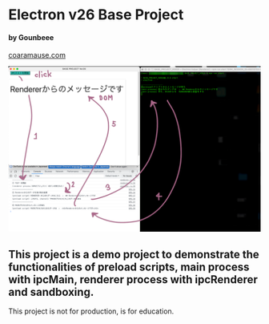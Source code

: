 # Electron v26 Base Project
#### by Gounbeee
[coaramause.com](coaramause.com)

![Image 2](WORK/CAPTURE_2.png)

## This project is a demo project to demonstrate the functionalities of preload scripts, main process with ipcMain, renderer process with ipcRenderer and sandboxing.

This project is not for production, is for education.